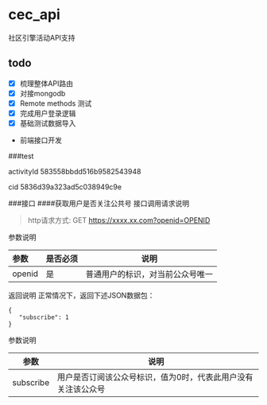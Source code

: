 # cec_api

社区引擎活动API支持


## todo

- [x] 梳理整体API路由
- [x] 对接mongodb
- [x] Remote methods 测试
- [x] 完成用户登录逻辑
- [x] 基础测试数据导入
- 前端接口开发

###test

activityId
583558bbdd516b9582543948

cid
5836d39a323ad5c038949c9e


###接口
####获取用户是否关注公共号
接口调用请求说明
> http请求方式: GET https://xxxx.xx.com?openid=OPENID

参数说明

参数|是否必须|说明
:----------- | :----------- | :-----------:
openid|是|普通用户的标识，对当前公众号唯一
返回说明
正常情况下，返回下述JSON数据包：
```
{
   "subscribe": 1
}
```
参数说明

| 参数 |说明 |
| --- | --- |
|subscribe |用户是否订阅该公众号标识，值为0时，代表此用户没有关注该公众号  |  
